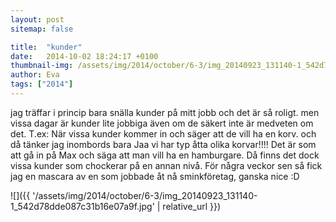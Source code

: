 ```yaml
---
layout: post
sitemap: false

title:  "kunder"
date:   2014-10-02 18:24:17 +0100
thumbnail-img: /assets/img/2014/october/6-3/img_20140923_131140-1_542d78dde087c31b16e07a9f.jpg
author: Eva
tags: ["2014"]
---
```


jag träffar i princip bara snälla kunder på mitt jobb och det är så roligt.  men vissa dagar är kunder lite jobbiga även om de säkert inte är medveten om det. T.ex: När vissa kunder kommer in och säger att de vill ha en korv.  och då tänker jag inombords bara Jaa vi har typ åtta olika korvar!!!! Det är som att gå in på Max och säga att man vill ha en hamburgare. Då finns det dock vissa kunder som chockerar på en annan nivå. För några veckor sen så fick jag en mascara av en som jobbade åt nå sminkföretag, ganska nice :D

![]({{ '/assets/img/2014/october/6-3/img_20140923_131140-1_542d78dde087c31b16e07a9f.jpg'  | relative_url }})

